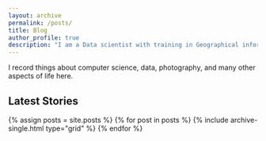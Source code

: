```yaml
---
layout: archive
permalink: /posts/
title: Blog 
author_profile: true
description: "I am a Data scientist with training in Geographical information sciences. I am always interested in machine learning algorithms and data visualization. I try to use Python and R to address most of my questions whenever I can. "
---
```

I record things about computer science, data, photography, and many other aspects of life here. 

## Latest Stories

<div class="grid__wrapper">
  {% assign posts = site.posts %}
  {% for post in posts %}
    {% include archive-single.html type="grid" %}
  {% endfor %}
</div>
